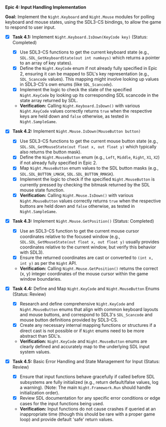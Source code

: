 
**Epic 4: Input Handling Implementation**

**Goal:** Implement the `Night.Keyboard` and `Night.Mouse` modules for polling keyboard and mouse states, using the SDL3-CS bindings, to allow the game to respond to user input.

- [x] **Task 4.1:** Implement `Night.Keyboard.IsDown(KeyCode key)` (Status: Completed)
    - [x] Use SDL3-CS functions to get the current keyboard state (e.g., `SDL.SDL_GetKeyboardState(out int numkeys)` which returns a pointer to an array of key states).
    - [x] Define the `Night.KeyCode` enum if not already fully specified in Epic 2, ensuring it can be mapped to SDL's key representation (e.g., `SDL_Scancode` values). This mapping might involve looking up values in SDL3-CS's own enums (like `SDL_Scancode`).
    - [x] Implement the logic to check the state of the specified `Night.KeyCode` by looking up its corresponding SDL scancode in the state array returned by SDL.
    - **Verification:** Calling `Night.Keyboard.IsDown()` with various `Night.KeyCode` values correctly returns `true` when the respective keys are held down and `false` otherwise, as tested in `Night.SampleGame`.

- [x] **Task 4.2:** Implement `Night.Mouse.IsDown(MouseButton button)`
    - [x] Use SDL3-CS functions to get the current mouse button state (e.g., `SDL.SDL_GetMouseState(out float x, out float y)` which typically also returns the button mask).
    - [x] Define the `Night.MouseButton` enum (e.g., `Left`, `Middle`, `Right`, `X1`, `X2`) if not already fully specified in Epic 2.
    - [x] Map `Night.MouseButton` enum values to the SDL button masks (e.g., `SDL.SDL_BUTTON_LMASK`, `SDL.SDL_BUTTON_RMASK`).
    - [x] Implement the logic to check if the specified `Night.MouseButton` is currently pressed by checking the bitmask returned by the SDL mouse state function.
    - [x] **Verification:** Calling `Night.Mouse.IsDown()` with various `Night.MouseButton` values correctly returns `true` when the respective buttons are held down and `false` otherwise, as tested in `Night.SampleGame`.

- [x] **Task 4.3:** Implement `Night.Mouse.GetPosition()` (Status: Completed)
    - [x] Use an SDL3-CS function to get the current mouse cursor coordinates relative to the focused window (e.g., `SDL.SDL_GetMouseState(out float x, out float y)` usually provides coordinates relative to the current window, but verify this behavior with SDL3).
    - [x] Ensure the returned coordinates are cast or converted to `(int x, int y)` as per the `Night` API.
    - **Verification:** Calling `Night.Mouse.GetPosition()` returns the correct (x, y) integer coordinates of the mouse cursor within the game window boundaries.

- [x] **Task 4.4:** Define and Map `Night.KeyCode` and `Night.MouseButton` Enums (Status: Review)
    - [x] Research and define comprehensive `Night.KeyCode` and `Night.MouseButton` enums that align with common keyboard layouts and mouse buttons, and correspond to SDL3's `SDL_Scancode` and mouse button definitions provided by SDL3-CS.
    - [x] Create any necessary internal mapping functions or structures if a direct cast is not possible or if `Night` enums need to be more abstract than SDL's.
    - **Verification:** `Night.KeyCode` and `Night.MouseButton` enums are clearly defined and accurately map to the underlying SDL input system values.

- [x] **Task 4.5:** Basic Error Handling and State Management for Input (Status: Review)
    - [x] Ensure that input functions behave gracefully if called before SDL subsystems are fully initialized (e.g., return default/false values, log a warning). (Note: The main `Night.Framework.Run` should handle initialization order).
    - [x] Review SDL documentation for any specific error conditions or edge cases for the input functions being used.
    - **Verification:** Input functions do not cause crashes if queried at an inappropriate time (though this should be rare with a proper game loop) and provide default 'safe' return values.
